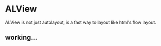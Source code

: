 # ALView
ALView is not just autolayout, is a fast way to layout like html's flow layout.
## working...
